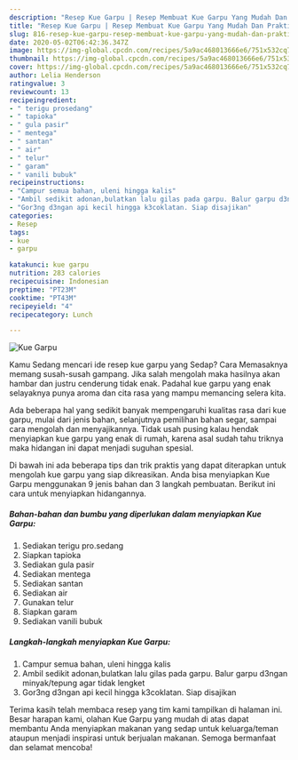 ```yaml
---
description: "Resep Kue Garpu | Resep Membuat Kue Garpu Yang Mudah Dan Praktis"
title: "Resep Kue Garpu | Resep Membuat Kue Garpu Yang Mudah Dan Praktis"
slug: 816-resep-kue-garpu-resep-membuat-kue-garpu-yang-mudah-dan-praktis
date: 2020-05-02T06:42:36.347Z
image: https://img-global.cpcdn.com/recipes/5a9ac468013666e6/751x532cq70/kue-garpu-foto-resep-utama.jpg
thumbnail: https://img-global.cpcdn.com/recipes/5a9ac468013666e6/751x532cq70/kue-garpu-foto-resep-utama.jpg
cover: https://img-global.cpcdn.com/recipes/5a9ac468013666e6/751x532cq70/kue-garpu-foto-resep-utama.jpg
author: Lelia Henderson
ratingvalue: 3
reviewcount: 13
recipeingredient:
- " terigu prosedang"
- " tapioka"
- " gula pasir"
- " mentega"
- " santan"
- " air"
- " telur"
- " garam"
- " vanili bubuk"
recipeinstructions:
- "Campur semua bahan, uleni hingga kalis"
- "Ambil sedikit adonan,bulatkan lalu gilas pada garpu. Balur garpu d3ngan minyak/tepung agar tidak lengket"
- "Gor3ng d3ngan api kecil hingga k3coklatan. Siap disajikan"
categories:
- Resep
tags:
- kue
- garpu

katakunci: kue garpu 
nutrition: 283 calories
recipecuisine: Indonesian
preptime: "PT23M"
cooktime: "PT43M"
recipeyield: "4"
recipecategory: Lunch

---
```



![Kue Garpu](https://img-global.cpcdn.com/recipes/5a9ac468013666e6/751x532cq70/kue-garpu-foto-resep-utama.jpg)

Kamu Sedang mencari ide resep kue garpu yang Sedap? Cara Memasaknya memang susah-susah gampang. Jika salah mengolah maka hasilnya akan hambar dan justru cenderung tidak enak. Padahal kue garpu yang enak selayaknya punya aroma dan cita rasa yang mampu memancing selera kita.

Ada beberapa hal yang sedikit banyak mempengaruhi kualitas rasa dari kue garpu, mulai dari jenis bahan, selanjutnya pemilihan bahan segar, sampai cara mengolah dan menyajikannya. Tidak usah pusing kalau hendak menyiapkan kue garpu yang enak di rumah, karena asal sudah tahu triknya maka hidangan ini dapat menjadi suguhan spesial.




Di bawah ini ada beberapa tips dan trik praktis yang dapat diterapkan untuk mengolah kue garpu yang siap dikreasikan. Anda bisa menyiapkan Kue Garpu menggunakan 9 jenis bahan dan 3 langkah pembuatan. Berikut ini cara untuk menyiapkan hidangannya.

<!--inarticleads1-->

##### Bahan-bahan dan bumbu yang diperlukan dalam menyiapkan Kue Garpu:

1. Sediakan  terigu pro.sedang
1. Siapkan  tapioka
1. Sediakan  gula pasir
1. Sediakan  mentega
1. Sediakan  santan
1. Sediakan  air
1. Gunakan  telur
1. Siapkan  garam
1. Sediakan  vanili bubuk




<!--inarticleads2-->

##### Langkah-langkah menyiapkan Kue Garpu:

1. Campur semua bahan, uleni hingga kalis
1. Ambil sedikit adonan,bulatkan lalu gilas pada garpu. Balur garpu d3ngan minyak/tepung agar tidak lengket
1. Gor3ng d3ngan api kecil hingga k3coklatan. Siap disajikan




Terima kasih telah membaca resep yang tim kami tampilkan di halaman ini. Besar harapan kami, olahan Kue Garpu yang mudah di atas dapat membantu Anda menyiapkan makanan yang sedap untuk keluarga/teman ataupun menjadi inspirasi untuk berjualan makanan. Semoga bermanfaat dan selamat mencoba!
